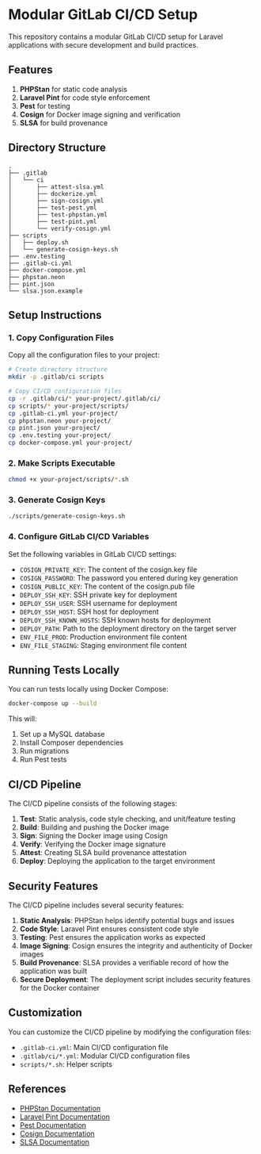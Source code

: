 # Modular GitLab CI/CD Setup

This repository contains a modular GitLab CI/CD setup for Laravel applications with secure development and build practices.

## Features

1. **PHPStan** for static code analysis
2. **Laravel Pint** for code style enforcement
3. **Pest** for testing
4. **Cosign** for Docker image signing and verification
5. **SLSA** for build provenance

## Directory Structure

```
.
├── .gitlab
│   └── ci
│       ├── attest-slsa.yml
│       ├── dockerize.yml
│       ├── sign-cosign.yml
│       ├── test-pest.yml
│       ├── test-phpstan.yml
│       ├── test-pint.yml
│       └── verify-cosign.yml
├── scripts
│   ├── deploy.sh
│   └── generate-cosign-keys.sh
├── .env.testing
├── .gitlab-ci.yml
├── docker-compose.yml
├── phpstan.neon
├── pint.json
└── slsa.json.example
```

## Setup Instructions

### 1. Copy Configuration Files

Copy all the configuration files to your project:

```bash
# Create directory structure
mkdir -p .gitlab/ci scripts

# Copy CI/CD configuration files
cp -r .gitlab/ci/* your-project/.gitlab/ci/
cp scripts/* your-project/scripts/
cp .gitlab-ci.yml your-project/
cp phpstan.neon your-project/
cp pint.json your-project/
cp .env.testing your-project/
cp docker-compose.yml your-project/
```

### 2. Make Scripts Executable

```bash
chmod +x your-project/scripts/*.sh
```

### 3. Generate Cosign Keys

```bash
./scripts/generate-cosign-keys.sh
```

### 4. Configure GitLab CI/CD Variables

Set the following variables in GitLab CI/CD settings:

- `COSIGN_PRIVATE_KEY`: The content of the cosign.key file
- `COSIGN_PASSWORD`: The password you entered during key generation
- `COSIGN_PUBLIC_KEY`: The content of the cosign.pub file
- `DEPLOY_SSH_KEY`: SSH private key for deployment
- `DEPLOY_SSH_USER`: SSH username for deployment
- `DEPLOY_SSH_HOST`: SSH host for deployment
- `DEPLOY_SSH_KNOWN_HOSTS`: SSH known hosts for deployment
- `DEPLOY_PATH`: Path to the deployment directory on the target server
- `ENV_FILE_PROD`: Production environment file content
- `ENV_FILE_STAGING`: Staging environment file content

## Running Tests Locally

You can run tests locally using Docker Compose:

```bash
docker-compose up --build
```

This will:
1. Set up a MySQL database
2. Install Composer dependencies
3. Run migrations
4. Run Pest tests

## CI/CD Pipeline

The CI/CD pipeline consists of the following stages:

1. **Test**: Static analysis, code style checking, and unit/feature testing
2. **Build**: Building and pushing the Docker image
3. **Sign**: Signing the Docker image using Cosign
4. **Verify**: Verifying the Docker image signature
5. **Attest**: Creating SLSA build provenance attestation
6. **Deploy**: Deploying the application to the target environment

## Security Features

The CI/CD pipeline includes several security features:

1. **Static Analysis**: PHPStan helps identify potential bugs and issues
2. **Code Style**: Laravel Pint ensures consistent code style
3. **Testing**: Pest ensures the application works as expected
4. **Image Signing**: Cosign ensures the integrity and authenticity of Docker images
5. **Build Provenance**: SLSA provides a verifiable record of how the application was built
6. **Secure Deployment**: The deployment script includes security features for the Docker container

## Customization

You can customize the CI/CD pipeline by modifying the configuration files:

- `.gitlab-ci.yml`: Main CI/CD configuration file
- `.gitlab/ci/*.yml`: Modular CI/CD configuration files
- `scripts/*.sh`: Helper scripts

## References

- [PHPStan Documentation](https://phpstan.org/user-guide/getting-started)
- [Laravel Pint Documentation](https://laravel.com/docs/pint)
- [Pest Documentation](https://pestphp.com/docs/installation)
- [Cosign Documentation](https://github.com/sigstore/cosign)
- [SLSA Documentation](https://slsa.dev/)
